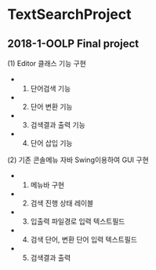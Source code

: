 # TextSearchProject
## 2018-1-OOLP Final project

(1) Editor 클래스 기능 구현

- 1. 단어검색 기능
- 2. 단어 변환 기능
- 3. 검색결과 출력 기능
- 4. 단어 삽입 기능

(2) 기존 콘솔메뉴 자바 Swing이용하여 GUI 구현
- 1. 메뉴바 구현
- 2. 검색 진행 상태 레이블
- 3. 입출력 파일경로 입력 텍스트필드
- 4. 검색 단어, 변환 단어 입력 텍스트필드
- 5. 검색결과 출력 

